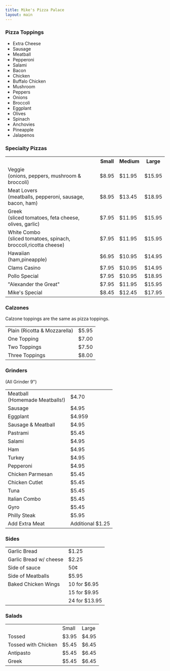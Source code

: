 ```yaml
---
title: Mike's Pizza Palace
layout: main
---
```


### Pizza Toppings

* Extra Cheese 
* Sausage 
* Meatball
* Pepperoni
* Salami
* Bacon
* Chicken
* Buffalo Chicken
* Mushroom
* Peppers 
* Onions
* Broccoli
* Eggplant
* Olives
* Spinach
* Anchovies
* Pineapple
* Jalapenos

### Specialty Pizzas

<table>
<tr>
  <th></th>
  <th>Small</th>
  <th>Medium</th>
  <th>Large</th>
</tr>
<tr>
  <td>
    Veggie<br/>
    (onions, peppers, mushroom & broccoli)
  </td>
  <td>$8.95</td>
  <td>$11.95</td>
  <td>$15.95</td>
 </tr>
 <tr>
   <td>Meat Lovers<br/> (meatballs, pepperoni, sausage, bacon, ham)</td>
   <td>$8.95</td>
   <td>$13.45</td>
   <td>$18.95</td> 
 </tr>
 <tr>
   <td> Greek <br/> (sliced tomatoes, feta cheese, olives, garlic) </td>
   <td> $7.95 </td>
   <td> $11.95 </td>
   <td> $15.95 </td> 
 </tr>
 <tr>
 <td>White Combo<br/>(sliced tomatoes, spinach, broccoli,ricotta cheese)</td> <td>$7.95</td><td>$11.95</td><td>$15.95</td>
 </tr>
 <tr> 
  <td>Hawaiian<br/>(ham,pineapple)</td><td>$6.95</td><td>$10.95</td><td>$14.95</td>
 </tr>
 <tr>
 <td>Clams Casino</td><td>$7.95</td><td>$10.95</td><td>$14.95</td>
 </tr>
 <tr>
 <td> Pollo Special</td><td>$7.95</td><td>$10.95</td><td>$18.95</td>
 </tr>
 <tr>
 <td>"Alexander the Great"</td><td>$7.95</td><td>$11.95</td><td>$15.95</td>
 </tr>
 <tr>
  <td>Mike's Special</td><td>$8.45</td><td>$12.45</td><td>$17.95</td>

 </tr>
</table>

### Calzones

Calzone toppings are the same as pizza toppings.

<table>
 <tr>
  <td> Plain (Ricotta & Mozzarella) </td>
  <td> $5.95 </td>
 </tr>
 <tr>
  <td> One Topping </td>
  <td> $7.00 </td>
 </tr>
 <tr>
  <td>Two Toppings</td> <td> $7.50</td>
 </tr>
 <tr>
  <td>Three Toppings</td><td>$8.00</td>

 </tr>
</table>

### Grinders

(All Grinder 9")

<div>
<table>
<tr>
<td>Meatball<br/>(Homemade Meatballs!)</td><td>$4.70</td>
</tr>
<tr>
  <td>Sausage</td>
  <td>$4.95</td>
  </tr>
  <tr>
    <td>Eggplant</td>
    <td>$4.959</td>
  </tr>
  <tr>
    <td>Sausage & Meatball</td>
    <td>$4.95</td>
  </tr>
  <tr>
    <td>Pastrami</td>
    <td>$5.45</td>
  </tr>
  <tr>
    <td>Salami</td>
    <td>$4.95</td>
  </tr>
  <tr>
    <td>Ham</td>
    <td>$4.95</td>
  </tr>
  <tr>
    <td>Turkey</td>
    <td>$4.95</td>
  </tr>
  <tr>
    <td>Pepperoni</td>
    <td>$4.95</td>
  </tr>
  <tr>
    <td>Chicken Parmesan</td>
    <td>$5.45</td>
  </tr>
  <tr>
    <td>Chicken Cutlet</td>
    <td>$5.45</td>
  </tr>
  <tr>
    <td>Tuna</td>
    <td>$5.45</td>
  </tr>
  <tr>
    <td>Italian Combo</td>
    <td>$5.45</td>
  </tr>
  <tr>
    <td>Gyro</td>
    <td>$5.45</td>
  </tr>
  <tr>
    <td>Philly Steak</td>
    <td>$5.95</td>
  </tr>
  <tr>
    <td>Add Extra Meat</td>
    <td>Additional $1.25</td>
  </tr>
</table>
</div>

### Sides

<table>
<tr>
  <td>Garlic Bread</td>
  <td>$1.25</td>
</tr>
<tr>
  <td>Garlic Bread w/ cheese</td>
  <td>$2.25</td>
</tr>
<tr>
  <td>Side of sauce</td>
  <td>50¢</td>
</tr>
<tr>
  <td>Side of Meatballs</td>
  <td>$5.95</td>
</tr>
<tr>
  <td>Baked Chicken Wings</td>
  <td>10 for $6.95</td>
</tr>
<tr>
  <td></td>
  <td>15 for $9.95</td>
</tr>
<tr>
  <td></td>
  <td>24 for $13.95</td>
</tr>
</table>

### Salads

<table>
<tr>
  <td></td>
  <td>Small</td>
  <td>Large</td>
</tr>
<tr>
  <td>Tossed</td>
  <td>$3.95</td>
  <td>$4.95</td>
</tr>
<tr>
  <td>Tossed with Chicken</td>
  <td>$5.45</td>
  <td>$6.45</td>
</tr>
<tr>
  <td>Antipasto</td>
  <td>$5.45</td>
  <td>$6.45</td>
</tr>
<tr>
  <td>Greek</td>
  <td>$5.45</td>
  <td>$6.45</td>
</tr>
</table>

